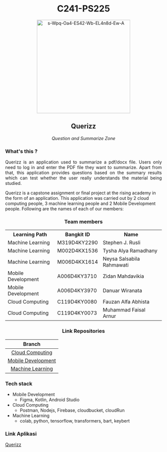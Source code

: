 <div align="center">
<h1 style="font-weight: bold;">C241-PS225</h1>
</div>
<div align="center">
  <a href="https://ibb.co.com/b1fC3PX"><img src="https://i.ibb.co.com/xh4BsD6/s-Wpq-Oa4-ES42-Wb-EL4n8d-Ew-A.png" alt="s-Wpq-Oa4-ES42-Wb-EL4n8d-Ew-A" border="0" width="300" height="300"></a>
  <h2><b>Querizz</b></h2>
  <i>Question and Summarize Zone</i>
</div>

### What's this ?
<p align="justify">
Querizz is an application used to summarize a pdf/docx file. Users only need to log in and enter the PDF file they want to summarize. Apart from that, this application provides questions based on the summary results which can test whether the user really understands the material being studied. <br>

Querizz is a capstone assignment or final project at the rising academy in the form of an application. This application was carried out by 2 cloud computing people, 3 machine learning people and 2 Mobile Development people. Following are the names of each of our members:
</p>

<div align="center">
  <h3>Team members</h3>
  <table align="center">
    <tr>
      <th>Learning Path</th>
      <th>Bangkit ID</th>
      <th>Name</th>
    </tr>
    <tr>
      <td>Machine Learning</td>
      <td>M319D4KY2290</td>
      <td>Stephen J. Rusli</td>
    </tr>
    <tr>
      <td>Machine Learning</td>
      <td>M002D4KX1536</td>
      <td>Tysha Alya Ramadhany</td>
    </tr>
    <tr>
      <td>Machine Learning</td>
      <td>M006D4KX1614</td>
      <td>Neysa Salsabila Rahmawati</td>
    </tr>
    <tr>
      <td>Mobile Development</td>
      <td>A006D4KY3710</td>
      <td>Zidan Mahdavikia</td>
    </tr> 
    <tr>
      <td>Mobile Development</td>
      <td>A006D4KY3970</td>
      <td>Danuar Wiranata</td>
    </tr>
    <tr> 
      <td>Cloud Computing</td>
      <td>C119D4KY0080</td>
      <td>Fauzan Alfa Abhista</td>
    </tr>
    <tr>
      <td>Cloud Computing</td> 
      <td>C119D4KY0073</td>
      <td>Muhammad Faisal Arnur</td>
    </tr>
  </table>
</div>

<div align="center">
  <h3>Link Repositories</h3>
<table align="center">
        <thead style="text-align: center;">
            <tr>
                <th>Branch</th>
            </tr>
        </thead>
        <tbody style="text-align: center;">
            <tr>
                <td><a href="https://github.com/FzanAlfa/Querizz/tree/CC">Cloud Computing</a></td>
            </tr>
            <tr>
                <td><a href="https://github.com/FzanAlfa/Querizz/tree/MD">Mobile Development</a></td>
            </tr>
            <tr>
                <td><a href="https://github.com/FzanAlfa/Querizz/tree/ML">Machine Learning</a></td>
            </tr>
        </tbody>
</table>
</div>

### Tech stack
- Mobile Development
  - Figma, Kotlin, Android Studio
- Cloud Computing
  - Postman, Nodejs, Firebase, cloudbucket, cloudRun  
- Machine Learning
  - colab, python, tensorflow, transformers, bart, keybert

### Link Aplikasi
[Querizz](https://drive.google.com/drive/folders/1LO45hAfuS0fVdrSm-u5l5DZyKt7tolh9)
